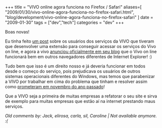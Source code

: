 +++
title = "VIVO online agora funciona no Firefox / Safari"
aliases=[
  "2009/01/30/vivo-online-agora-funciona-no-firefox-safari.html",
  "blog/development/vivo-online-agora-funciona-no-firefox-safari"
]
date = "2009-01-30"
tags = ["dev","tech"]
categories = "dev"
+++

Boas novas!

Eu tinha feito [um post](http://pothix.com/blog/development/usuarios-resolvem-os-problemas-da-vivo "Usuários resolvem problemas da VIVO")
sobre os usuários dos serviços da VIVO que tiveram que desenvolver uma
extensão para conseguir acessar os serviços do Vivo on line, e agora a
vivo [anunciou oficialmente em seu blog](http://www.vivoblog.com.br/vivo-online-no-firefox-e-no-safari.html "Vivo on line funciona em Firefox e Safari")
que o Vivo on line funcionará bem em outros navegadores diferentes de
Internet Explorer!  :)

Tudo bem que isso é um direito nosso e já deveria funcionar em todos
desde o começo do serviço, pois prejudicava os usuários de outros
sistemas operacionais diferentes do Windows, mas temos que parabenizar
a VIVO por trabalhar em cima do problema que tinham e resolver assim
como [prometeram em novembro do ano passado](http://www.vivoblog.com.br/sobre-a-compatibilidade-do-firefox.html "Promessa da VIVO")!

Que a VIVO seja a primeira de muitas empresas a refatorar o seu site e
sirva de exemplo para muitas empresas que estão aí na internet
prestando maus serviços.



_Old comments by: Jack, elirosa, carla, sil, Caroline | Not available anymore. :(_
